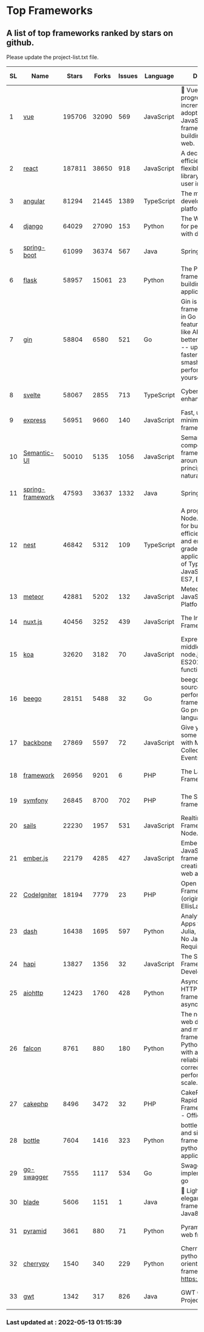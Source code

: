# Top Frameworks
## A list of top frameworks ranked by stars on github.  
Please update the project-list.txt file.

| SL| Name  | Stars| Forks| Issues | Language | Description | Last Commit |
| --| ------| -----| ---- | ------ | -------- | ----------- | ----------- |
| 1 | [vue](https://github.com/vuejs/vue) | 195706 | 32090 | 569 | JavaScript | 🖖 Vue.js is a progressive, incrementally-adoptable JavaScript framework for building UI on the web. | 2022-05-03 00:47:22 |
| 2 | [react](https://github.com/facebook/react) | 187811 | 38650 | 918 | JavaScript | A declarative, efficient, and flexible JavaScript library for building user interfaces. | 2022-05-12 16:58:18 |
| 3 | [angular](https://github.com/angular/angular) | 81294 | 21445 | 1389 | TypeScript | The modern web developer’s platform | 2022-05-12 22:17:57 |
| 4 | [django](https://github.com/django/django) | 64029 | 27090 | 153 | Python | The Web framework for perfectionists with deadlines. | 2022-05-12 18:44:03 |
| 5 | [spring-boot](https://github.com/spring-projects/spring-boot) | 61099 | 36374 | 567 | Java | Spring Boot | 2022-05-12 18:04:41 |
| 6 | [flask](https://github.com/pallets/flask) | 58957 | 15061 | 23 | Python | The Python micro framework for building web applications. | 2022-05-12 23:33:40 |
| 7 | [gin](https://github.com/gin-gonic/gin) | 58804 | 6580 | 521 | Go | Gin is a HTTP web framework written in Go (Golang). It features a Martini-like API with much better performance -- up to 40 times faster. If you need smashing performance, get yourself some Gin. | 2022-04-26 00:51:13 |
| 8 | [svelte](https://github.com/sveltejs/svelte) | 58067 | 2855 | 713 | TypeScript | Cybernetically enhanced web apps | 2022-05-06 15:52:22 |
| 9 | [express](https://github.com/expressjs/express) | 56951 | 9660 | 140 | JavaScript | Fast, unopinionated, minimalist web framework for node. | 2022-04-29 19:32:26 |
| 10 | [Semantic-UI](https://github.com/Semantic-Org/Semantic-UI) | 50010 | 5135 | 1056 | JavaScript | Semantic is a UI component framework based around useful principles from natural language. | 2018-10-21 20:59:02 |
| 11 | [spring-framework](https://github.com/spring-projects/spring-framework) | 47593 | 33637 | 1332 | Java | Spring Framework | 2022-05-12 13:56:02 |
| 12 | [nest](https://github.com/nestjs/nest) | 46842 | 5312 | 109 | TypeScript | A progressive Node.js framework for building efficient, scalable, and enterprise-grade server-side applications on top of TypeScript & JavaScript (ES6, ES7, ES8) 🚀 | 2022-05-09 10:05:38 |
| 13 | [meteor](https://github.com/meteor/meteor) | 42881 | 5202 | 132 | JavaScript | Meteor, the JavaScript App Platform | 2022-05-11 21:03:12 |
| 14 | [nuxt.js](https://github.com/nuxt/nuxt.js) | 40456 | 3252 | 439 | JavaScript | The Intuitive Vue(2) Framework | 2021-12-17 13:20:07 |
| 15 | [koa](https://github.com/koajs/koa) | 32620 | 3182 | 70 | JavaScript | Expressive middleware for node.js using ES2017 async functions | 2022-04-06 16:09:57 |
| 16 | [beego](https://github.com/beego/beego) | 28151 | 5488 | 32 | Go | beego is an open-source, high-performance web framework for the Go programming language. | 2022-04-29 03:55:21 |
| 17 | [backbone](https://github.com/jashkenas/backbone) | 27869 | 5597 | 72 | JavaScript | Give your JS App some Backbone with Models, Views, Collections, and Events | 2022-04-26 12:19:45 |
| 18 | [framework](https://github.com/laravel/framework) | 26956 | 9201 | 6 | PHP | The Laravel Framework. | 2022-05-12 20:47:59 |
| 19 | [symfony](https://github.com/symfony/symfony) | 26845 | 8700 | 702 | PHP | The Symfony PHP framework | 2022-05-12 12:35:46 |
| 20 | [sails](https://github.com/balderdashy/sails) | 22230 | 1957 | 531 | JavaScript | Realtime MVC Framework for Node.js | 2022-05-06 21:56:16 |
| 21 | [ember.js](https://github.com/emberjs/ember.js) | 22179 | 4285 | 427 | JavaScript | Ember.js - A JavaScript framework for creating ambitious web applications | 2022-05-12 21:44:32 |
| 22 | [CodeIgniter](https://github.com/bcit-ci/CodeIgniter) | 18194 | 7779 | 23 | PHP | Open Source PHP Framework (originally from EllisLab) | 2022-03-03 13:29:55 |
| 23 | [dash](https://github.com/plotly/dash) | 16438 | 1695 | 597 | Python | Analytical Web Apps for Python, R, Julia, and Jupyter. No JavaScript Required. | 2022-05-12 13:35:08 |
| 24 | [hapi](https://github.com/hapijs/hapi) | 13827 | 1356 | 32 | JavaScript | The Simple, Secure Framework Developers Trust | 2022-04-29 14:13:00 |
| 25 | [aiohttp](https://github.com/aio-libs/aiohttp) | 12423 | 1760 | 428 | Python | Asynchronous HTTP client/server framework for asyncio and Python | 2022-05-09 16:55:24 |
| 26 | [falcon](https://github.com/falconry/falcon) | 8761 | 880 | 180 | Python | The no-nonsense web data plane API and microservices framework for Python developers, with a focus on reliability, correctness, and performance at scale. | 2022-04-09 10:56:54 |
| 27 | [cakephp](https://github.com/cakephp/cakephp) | 8496 | 3472 | 32 | PHP | CakePHP: The Rapid Development Framework for PHP - Official Repository | 2022-05-11 01:43:14 |
| 28 | [bottle](https://github.com/bottlepy/bottle) | 7604 | 1416 | 323 | Python | bottle.py is a fast and simple micro-framework for python web-applications. | 2022-03-01 21:05:57 |
| 29 | [go-swagger](https://github.com/go-swagger/go-swagger) | 7555 | 1117 | 534 | Go | Swagger 2.0 implementation for go | 2022-04-20 19:44:32 |
| 30 | [blade](https://github.com/lets-blade/blade) | 5606 | 1151 | 1 | Java | :rocket: Lightning fast and elegant mvc framework for Java8 | 2022-05-10 12:38:06 |
| 31 | [pyramid](https://github.com/Pylons/pyramid) | 3661 | 880 | 71 | Python | Pyramid - A Python web framework | 2022-03-13 22:49:13 |
| 32 | [cherrypy](https://github.com/cherrypy/cherrypy) | 1540 | 340 | 229 | Python | CherryPy is a pythonic, object-oriented HTTP framework.      https://cherrypy.dev | 2022-03-13 22:31:07 |
| 33 | [gwt](https://github.com/gwtproject/gwt) | 1342 | 317 | 826 | Java | GWT Open Source Project | 2022-04-24 18:39:53 |

### Last updated at : 2022-05-13 01:15:39
